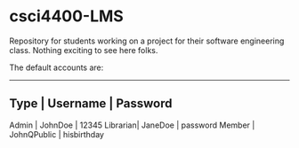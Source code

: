 csci4400-LMS
============

Repository for students working on a project for their software engineering class. Nothing exciting to see here folks.


The default accounts are:

------------------------------------
Type	|	Username	|	Password
-------------------------------------
Admin	|	JohnDoe		|	12345
Librarian|	JaneDoe		|	password
Member	|	JohnQPublic	|	hisbirthday
 
